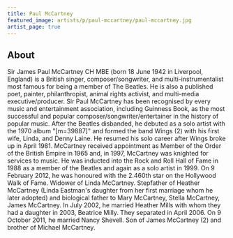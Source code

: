 ```yaml
---
title: Paul McCartney
featured_image: artists/p/paul-mccartney/paul-mccartney.jpg
artist_page: true
---
```

## About

Sir James Paul McCartney CH MBE (born 18 June 1942 in Liverpool, England) is a British singer, composer/songwriter, and multi-instrumentalist most famous for being a member of The Beatles. He is also a published poet, painter, philanthropist, animal rights activist, and multi-media executive/producer. Sir Paul McCartney has been recognised by every music and entertainment association, including Guinness Book, as the most successful and popular composer/songwriter/entertainer in the history of popular music.
After the Beatles disbanded, he debuted as a solo artist with the 1970 album "[m=39887]" and formed the band Wings (2) with his first wife, Linda, and Denny Laine. He resumed his solo career after Wings broke up in April 1981.
McCartney received appointment as Member of the Order of the British Empire in 1965 and, in 1997, McCartney was knighted for services to music.
He was inducted into the Rock and Roll Hall of Fame in 1988 as a member of the Beatles and again as a solo artist in 1999. On 9 February 2012, he was honoured with the 2.460th star on the Hollywood Walk of Fame.
Widower of Linda McCartney. Stepfather of Heather McCartney (Linda Eastman's daughter from her first marriage whom he later adopted) and biological father to Mary McCartney, Stella McCartney, James McCartney. In July 2002, he married Heather Mills with whom they had a daughter in 2003, Beatrice Milly. They separated in April 2006. On 9 October 2011, he married Nancy Shevell. Son of James McCartney (2) and brother of Michael McCartney.

